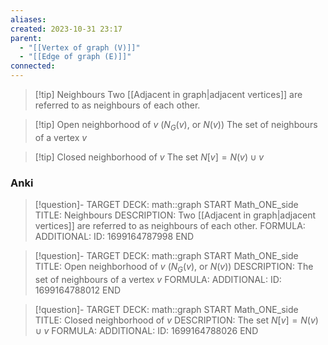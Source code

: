 ```yaml
---
aliases: 
created: 2023-10-31 23:17
parent:
  - "[[Vertex of graph (V)]]"
  - "[[Edge of graph (E)]]"
connected:
---
```


> [!tip] Neighbours
> Two [[Adjacent in graph|adjacent vertices]] are referred to as neighbours of each other.

> [!tip] Open neighborhood of $v$ ($N_G(v)$, or $N(v)$)
> The set of neighbours of a vertex $v$

> [!tip] Closed neighborhood of $v$
> The set $N[v] = N(v) ∪ {v}$ 

### Anki
> [!question]-
TARGET DECK: math::graph
START
Math_ONE_side
TITLE: Neighbours
DESCRIPTION: Two [[Adjacent in graph|adjacent vertices]] are referred to as neighbours of each other.
FORMULA: 
ADDITIONAL:
ID: 1699164787998
END

> [!question]-
TARGET DECK: math::graph
START
Math_ONE_side
TITLE: Open neighborhood of $v$ ($N_G(v)$, or $N(v)$)
DESCRIPTION: The set of neighbours of a vertex $v$
FORMULA: 
ADDITIONAL:
ID: 1699164788012
END

> [!question]-
TARGET DECK: math::graph
START
Math_ONE_side
TITLE: Closed neighborhood of $v$
DESCRIPTION: The set $N[v] = N(v) ∪ {v}$ 
FORMULA: 
ADDITIONAL:
ID: 1699164788026
END















